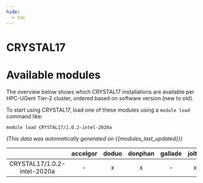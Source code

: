 ```yaml
---
hide:
  - toc
---
```


CRYSTAL17
=========

# Available modules


The overview below shows which CRYSTAL17 installations are available per HPC-UGent Tier-2 cluster, ordered based on software version (new to old).

To start using CRYSTAL17, load one of these modules using a `module load` command like:

```shell
module load CRYSTAL17/1.0.2-intel-2020a
```

*(This data was automatically generated on {{modules_last_updated}})*  

| |accelgor|doduo|donphan|gallade|joltik|shinx|skitty|
| :---: | :---: | :---: | :---: | :---: | :---: | :---: | :---: |
|CRYSTAL17/1.0.2-intel-2020a|-|x|x|-|x|-|-|
